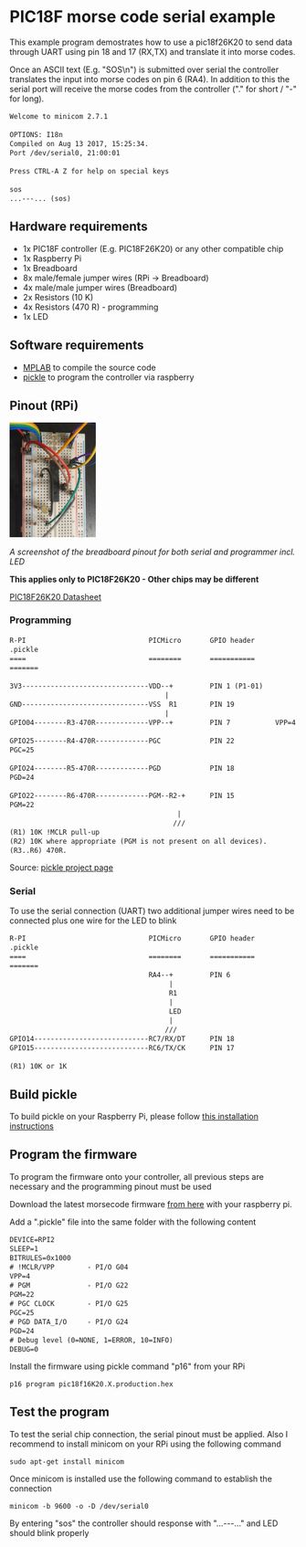 # PIC18F morse code serial example

This example program demostrates how to use a pic18f26K20 to send data through UART using pin 18 and 17 (RX,TX) and translate it into morse codes.

Once an ASCII text (E.g. "SOS\n") is submitted over serial the controller translates the input into morse codes on pin 6 (RA4).
In addition to this the serial port will receive the morse codes from the controller ("." for short / "-" for long).

```
Welcome to minicom 2.7.1

OPTIONS: I18n 
Compiled on Aug 13 2017, 15:25:34.
Port /dev/serial0, 21:00:01

Press CTRL-A Z for help on special keys

sos
...---... (sos) 
```

## Hardware requirements

* 1x PIC18F controller (E.g. PIC18F26K20) or any other compatible chip
* 1x Raspberry Pi
* 1x Breadboard
* 8x male/female jumper wires (RPi -> Breadboard)
* 4x male/male jumper wires (Breadboard)
* 2x Resistors (10 K)
* 4x Resistors (470 R) - programming
* 1x LED

## Software requirements

* [MPLAB](https://www.microchip.com/mplab/mplab-x-ide) to compile the source code
* [pickle](https://wiki.kewl.org/dokuwiki/projects:pickle#installation) to program the controller via raspberry

## Pinout (RPi)

<a href="https://github.com/ole1986/pic18f-morsecode/raw/master/images/board.jpg" target="_blank">
  <img src="https://github.com/ole1986/pic18f-morsecode/raw/master/images/board.jpg" width="30%">
</a>

*A screenshot of the breadboard pinout for both serial and programmer incl. LED*

**This applies only to PIC18F26K20 - Other chips may be different**

[PIC18F26K20 Datasheet](http://ww1.microchip.com/downloads/en/DeviceDoc/40001303H.pdf)

### Programming

```
R-PI                              PICMicro       GPIO header     .pickle
====                              ========       ===========     =======

3V3-------------------------------VDD--+         PIN 1 (P1-01)
                                      |
GND-------------------------------VSS  R1        PIN 19
                                      |
GPIO04--------R3-470R-------------VPP--+         PIN 7           VPP=4

GPIO25--------R4-470R-------------PGC            PIN 22          PGC=25

GPIO24--------R5-470R-------------PGD            PIN 18          PGD=24

GPIO22--------R6-470R-------------PGM--R2-+      PIN 15          PGM=22
                                         |
                                        ///
(R1) 10K !MCLR pull-up
(R2) 10K where appropriate (PGM is not present on all devices).
(R3..R6) 470R.
```

Source: [pickle project page](https://wiki.kewl.org/dokuwiki/projects:pickle)

### Serial

To use the serial connection (UART) two additional jumper wires need to be connected plus one wire for the LED to blink

```
R-PI                              PICMicro       GPIO header     .pickle
====                              ========       ===========     =======
                                  RA4--+         PIN 6
                                       |
                                       R1
                                       |
                                       LED
                                       |
                                      ///
GPIO14----------------------------RC7/RX/DT      PIN 18
GPIO15----------------------------RC6/TX/CK      PIN 17

(R1) 10K or 1K
```

## Build pickle

To build pickle on your Raspberry Pi, please follow [this installation instructions](https://wiki.kewl.org/dokuwiki/projects:pickle#installation)

## Program the firmware

To program the firmware onto your controller, all previous steps are necessary and the programming pinout must be used

Download the latest morsecode firmware [from here](https://github.com/ole1986/pic18f-morsecode/raw/master/dist/XC8_18F87K22_BUILD/production/pic18f16K20.X.production.hex) with your raspberry pi.

Add a ".pickle" file into the same folder with the following content

```
DEVICE=RPI2
SLEEP=1
BITRULES=0x1000
# !MCLR/VPP        - PI/O G04
VPP=4
# PGM              - PI/O G22
PGM=22
# PGC CLOCK        - PI/O G25
PGC=25
# PGD DATA_I/O     - PI/O G24
PGD=24
# Debug level (0=NONE, 1=ERROR, 10=INFO)
DEBUG=0
```

Install the firmware using pickle command "p16" from your RPi

```
p16 program pic18f16K20.X.production.hex
```

## Test the program

To test the serial chip connection, the serial pinout must be applied.
Also I recommend to install minicom on your RPi using the following command

```
sudo apt-get install minicom
```

Once minicom is installed use the following command to establish the connection

```
minicom -b 9600 -o -D /dev/serial0
```

By entering "sos" the controller should response with "...---..." and LED should blink properly
